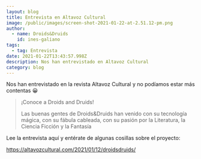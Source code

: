 ```yaml
---
layout: blog
title: Entrevista en Altavoz Cultural
image: /public/images/screen-shot-2021-01-22-at-2.51.12-pm.png
author:
  - name: Droids&Druids
    id: ines-galiano
tags:
  - tag: Entrevista
date: 2021-01-22T13:43:57.998Z
description: Nos han entrevistado en Altavoz Cultural
category: blog
---
```

Nos han entrevistado en la revista Altavoz Cultural y no podíamos estar más contentas 😀

> ¡Conoce a Droids and Druids!
>
> Las buenas gentes de Droids&Druids han venido con su tecnología mágica, con su fábula cableada, con su pasión por la Literatura, la Ciencia Ficción y la Fantasía



Lee la entrevista aquí y entérate de algunas cosillas sobre el proyecto: 

https://altavozcultural.com/2021/01/12/droidsdruids/